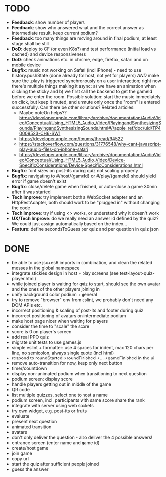 # TODO
- **Feedback**: show number of players
- **Feedback**: show who answered what and the correct answer as intermediate result. keep current podium?
- **Feedback**: too many things are moving around in final podium, at least stage shall be still 
- **DoD**: deploy to CF (or even K8s?) and test performance (initial load vs cached) and device responsiveness
- **DoD**: check animations etc. in chrome, edge, firefox, safari and on mobile device
- **Bugfix**: music not working on Safari (incl iPhone) - need to use history.pushState (done already for host, not yet for players) _AND_ make sure the .play is triggered synchronously on a user interaction; right now there's multiple things making it async: a) we have an animation when clicking the sticky and b) we first call the backend to get the gameId before we enter the room. Possible solution: start the music immediately on click, but keep it muted, and unmute only once the "room" is entered successfully. Can there be other solutions? Related articles:
  - Maybe noteOn helps?? https://developer.apple.com/library/archive/documentation/AudioVideo/Conceptual/Using_HTML5_Audio_Video/PlayingandSynthesizingSounds/PlayingandSynthesizingSounds.html#//apple_ref/doc/uid/TP40009523-CH6-SW1
  - https://developer.apple.com/forums/thread/94522
  - https://stackoverflow.com/questions/31776548/why-cant-javascript-play-audio-files-on-iphone-safari
  - https://developer.apple.com/library/archive/documentation/AudioVideo/Conceptual/Using_HTML5_Audio_Video/Device-SpecificConsiderations/Device-SpecificConsiderations.html
- **Bugfix**: font sizes on post-its during quiz not scaling properly
- **Bugfix**: navigating to #/host/{gameId} or #/play/{gameId} should yield error if game doesn't exist
- **Bugfix**: close/delete game when finished, or auto-close a game 30min after it was started
- **Tech Improve**: try implement both a WebSocket adapter and an HttpRestAdapter, both should work to be "plugged in" without changing the code
- **Tech Improve**: try if using <> works, or understand why it doesn't work
- **UX/Tech Improve**: do we really need an answer id defined by the quiz? We could just assign automatically based on the index...
- **Feature**: define secondsToGuess per quiz and per question in quiz json

# DONE
- be able to use jsx+es6 imports in combination, and clean the related messes in the global namespace
- integrate stickies design in host + play screens (see test-layout-quiz-player.html)
- while joined player is waiting for quiz to start, should see the own avatar and the ones of the other players joining in
- unify background color podium + general
- try to remove "browser" env from eslint, we probably don't need any DOM APIs etc.
- incorrect positioning & scaling of post-its and footer during quiz
- incorrect positioning of avatars on intermediate podium
- make host page nicer when waiting for players
- consider the time to "scale" the score
- score is 0 on player's screen
- add real PPO quiz
- migrate unit tests to use games.js
- simple eslint + formatter: use 4 spaces for indent, max 120 chars per line, no semicolon, always single quote (incl html)
- respond to roundStarted->roundFinished->...->gameFinished in the ui
- remove auto-transition for now, keep only next button
- timer/countdown
- display non-animated podium when transitioning to next question
- podium screen: display score
- handle players getting out in middle of the game
- QR code
- list multiple quizzes, select one to host a name
- podium screen, incl. participants with same score share the rank
- integrate with server using web sockets
- try own widget, e.g. post-its or fruits
- evaluate
- present next question
- animated transition
- avatars
- don't only deliver the question - also deliver the 4 possible answers!
- entrance screen (enter name and game id)
- create/host game
- join game
- copy url
- start the quiz after sufficient people joined
- guess the answer
